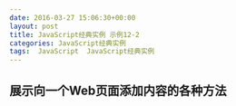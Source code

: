 ```yaml
---
date: 2016-03-27 15:06:30+00:00
layout: post
title: JavaScript经典实例 示例12-2
categories: JavaScript经典实例
tags:  JavaScript  JavaScript经典实例
---
```


展示向一个Web页面添加内容的各种方法
----------------

<html xmlns="http://www.w3.org/1999/xhtml" xml:lang="en" lang="en">
    <head>
        <title>Adding Paragraphs</title>
        <script type="text/javascript">
            window.onload = function() {
                
                // 使用getElementById访问该div元素
                var div = document.getElementById('target'),
                
                // 获取段落文本
                    txt = prompt('Enter new paragraph text', 'new paragraph text'),
                
                // 使用getElementsByTagName和集合索引
                // 来访问第一个段落
                    oldPara = div.getElementsByTagName('p')[0],
                
                // 创建一个文本节点
                    txtNode = document.createTextNode(txt),
                    
                // 创建一个新的段落
                    para = document.createElement('p');
                    
                // 给该段落附加文本，并插入新的段落
                para.appendChild(txtNode);
                div.insertBefore(para, oldPara);
            }
                        
        </script>
    </head>
    <body>
        <div id="target">
            <p>
                There id a language 'little known,'<br />
                Lovers claim it as their own.
            </p>
            <p>
                Its symbols smile upon the land, <br />
                Wrought by nature's wondrous hand;
            </p>
            <p>
                And in their silent beauty speak, <br />
                Of life and joy, to those who seek.
            </p>
            <p>
                For Love Divine and sunny huors <br />
                In the language of the flowers.
            </p>
        </div>
    </body>
</html>

源码如下：

{% highlight html linenos %}
<!DOCTYPE html>
<html xmlns="http://www.w3.org/1999/xhtml" xml:lang="en" lang="en">
    <head>
        <title>Adding Paragraphs</title>
        <script type="text/javascript">
            window.onload = function() {
                
                // 使用getElementById访问该div元素
                var div = document.getElementById('target'),
                
                // 获取段落文本
                    txt = prompt('Enter new paragraph text', ''),
                
                // 使用getElementsByTagName和集合索引
                // 来访问第一个段落
                    oldPara = div.getElementsByTagName('p')[0],
                
                // 创建一个文本节点
                    txtNode = document.createTextNode(txt),
                    
                // 创建一个新的段落
                    para = document.createElement('p');
                    
                // 给该段落附加文本，并插入新的段落
                para.appendChild(txtNode);
                div.insertBefore(para, oldPara);
            }
                        
        </script>
    </head>
    <body>
        <div id="target">
            <p>
                There id a language 'little known,'<br />
                Lovers claim it as their own.
            </p>
            <p>
                Its symbols smile upon the land, <br />
                Wrought by nature's wondrous hand;
            </p>
            <p>
                And in their silent beauty speak, <br />
                Of life and joy, to those who seek.
            </p>
            <p>
                For Love Divine and sunny huors <br />
                In the language of the flowers.
            </p>
        </div>
    </body>
</html>
{% endhighlight %}
